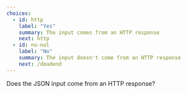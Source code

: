 ```yaml
---
choices:
  - id: http
    label: "Yes"
    summary: The input comes from an HTTP response
    next: http
  - id: no-nul
    label: "No"
    summary: The input doesn't come from an HTTP response
    next: /deadend
---
```


Does the JSON input come from an HTTP response?